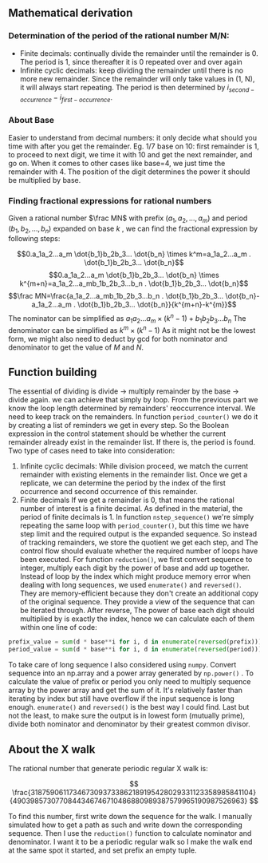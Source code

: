 ## Mathematical derivation

### Determination of the period of the rational number M/N:  

- Finite decimals: continually divide the remainder until the remainder is 0. The period is 1, since thereafter it is 0 repeated over and over again  
- Infinite cyclic decimals: keep dividing the remainder until there is no more new remainder. Since the remainder will only take values in (1, N), it will always start repeating. The period is then determined by $i_{second-occurrence} - i _ {first-occurrence}$.  
### About Base
Easier to understand from decimal numbers: it only decide what should you time with after you get the remainder. Eg. 1/7 base on 10: first remainder is 1, to proceed to next digit, we time it with 10 and get the next remainder, and go on. When it comes to other cases like base=4, we just time the remainder with 4. The position of the digit determines the power it should be multiplied by base.
### Finding fractional expressions for rational numbers
Given a rational number $\frac MN$ with prefix $(a_1,a_2, ... ,a_m)$ and period $(b_1,b_2,...,b_n)$ expanded on base $k$ , we can find the fractional expression by following steps:

$$0.a_1a_2...a_m \dot{b_1}b_2b_3... \dot{b_n} \times k^m=a_1a_2...a_m . \dot{b_1}b_2b_3... \dot{b_n}$$
$$0.a_1a_2...a_m \dot{b_1}b_2b_3... \dot{b_n} \times k^{m+n}=a_1a_2...a_mb_1b_2b_3...b_n . \dot{b_1}b_2b_3... \dot{b_n}$$
$$\frac MN=\frac{a_1a_2...a_mb_1b_2b_3...b_n . \dot{b_1}b_2b_3... \dot{b_n}-a_1a_2...a_m . \dot{b_1}b_2b_3... \dot{b_n}}{k^{m+n}-k^{m}}$$
The nominator can be simplified as $a_1a_2...a_m \times (k^n-1)+b_1b_2b_3...b_n$
The denominator can be simplified as $k^m \times (k^n-1)$
As it might not be the lowest form, we might also need to deduct by gcd for both nominator and denominator to get the value of $M$ and $N$.
## Function building
The essential of dividing is divide -> multiply remainder by the base -> divide again. we can achieve that simply by loop. 
From the previous part we know the loop length determined by remainders' reoccurrence interval. We need to keep track on the remainders. 
In function `period_counter()` we do it by creating a list of reminders we get in every step.  So the Boolean expression in the control statement should be whether the current remainder already exist in the remainder list. If there is, the period is found.
Two type of cases need to take into consideration:
1. Infinite cyclic decimals:
	While division proceed, we match the current remainder with existing elements in the remainder list. Once we get a replicate, we can determine the period by the index of the first occurrence and second occurrence of this remainder.
2. Finite decimals
	If we get a remainder is 0, that means the rational number of interest is a finite decimal. As defined in the material, the period of finite decimals is 1.
In function `nstep_sequence()` we're simply repeating the same loop with `period_counter()`, but this time we have step limit and the required output is the expanded sequence. So instead of tracking remainders, we store the quotient we get each step, and The control flow should evaluate whether the required number of loops have been executed.
For function `reduction()`, we first convert sequence to integer, multiply each digit by the power of base and add up together. Instead of loop by the index which might produce memory error when dealing with long sequences, we used `enumerate()` and `reversed()`. They are memory-efficient because they don't create an additional copy of the original sequence. They provide a view of the sequence that can be iterated through. After reverse, The power of base each digit should multiplied by is exactly the index, hence we can calculate each of them within one line of code: 
```python
prefix_value = sum(d * base**i for i, d in enumerate(reversed(prefix)))
period_value = sum(d * base**i for i, d in enumerate(reversed(period)))
```
To take care of long sequence I also considered using `numpy`. Convert sequence into an np.array and a power array generated by `np.power()` . To calculate the value of prefix or period you only need to multiply sequence array by the power array and get the sum of it. It's relatively faster than iterating by index but still have overflow if the input sequence is long enough. `enumerate()` and `reversed()` is the best way I could find.
Last but not the least, to make sure the output is in lowest form (mutually prime), divide both nominator and denominator by their greatest common divisor.
## About the X walk
The rational number that generate periodic regular X walk is:

$$
\frac{3187590611734673093733862189195428029331123358985841104}{4903985730770844346746710486880989387579965190987526963}
$$

To find this number, first write down the sequence for the walk. I manually simulated how to get a path as such and write down the corresponding sequence. Then I use the `reduction()` function to calculate nominator and denominator. I want it to be a periodic regular walk so I make the walk end at the same spot it started, and set prefix an empty tuple.